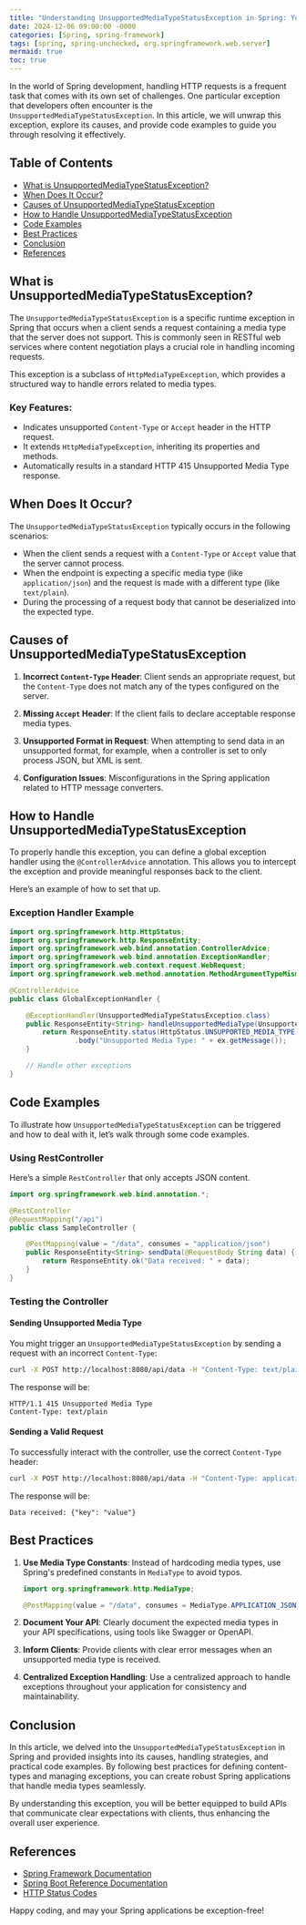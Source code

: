 ```yaml
---
title: "Understanding UnsupportedMediaTypeStatusException in Spring: Your Guide to Handling Media Types"
date: 2024-12-06 09:00:00 -0000
categories: [Spring, spring-framework]
tags: [spring, spring-unchecked, org.springframework.web.server]
mermaid: true
toc: true
---
```



In the world of Spring development, handling HTTP requests is a frequent task that comes with its own set of challenges. One particular exception that developers often encounter is the `UnsupportedMediaTypeStatusException`. In this article, we will unwrap this exception, explore its causes, and provide code examples to guide you through resolving it effectively.

## Table of Contents

- [What is UnsupportedMediaTypeStatusException?](#what-is-unsupportedmediatypestatusexception)
- [When Does It Occur?](#when-does-it-occur)
- [Causes of UnsupportedMediaTypeStatusException](#causes-of-unsupportedmediatypestatusexception)
- [How to Handle UnsupportedMediaTypeStatusException](#how-to-handle-unsupportedmediatypestatusexception)
- [Code Examples](#code-examples)
- [Best Practices](#best-practices)
- [Conclusion](#conclusion)
- [References](#references)

## What is UnsupportedMediaTypeStatusException?

The `UnsupportedMediaTypeStatusException` is a specific runtime exception in Spring that occurs when a client sends a request containing a media type that the server does not support. This is commonly seen in RESTful web services where content negotiation plays a crucial role in handling incoming requests.

This exception is a subclass of `HttpMediaTypeException`, which provides a structured way to handle errors related to media types.

### Key Features:

- Indicates unsupported `Content-Type` or `Accept` header in the HTTP request.
- It extends `HttpMediaTypeException`, inheriting its properties and methods.
- Automatically results in a standard HTTP 415 Unsupported Media Type response.

## When Does It Occur?

The `UnsupportedMediaTypeStatusException` typically occurs in the following scenarios:

- When the client sends a request with a `Content-Type` or `Accept` value that the server cannot process.
- When the endpoint is expecting a specific media type (like `application/json`) and the request is made with a different type (like `text/plain`).
- During the processing of a request body that cannot be deserialized into the expected type.

## Causes of UnsupportedMediaTypeStatusException

1. **Incorrect `Content-Type` Header**: Client sends an appropriate request, but the `Content-Type` does not match any of the types configured on the server.
   
2. **Missing `Accept` Header**: If the client fails to declare acceptable response media types.

3. **Unsupported Format in Request**: When attempting to send data in an unsupported format, for example, when a controller is set to only process JSON, but XML is sent.

4. **Configuration Issues**: Misconfigurations in the Spring application related to HTTP message converters.

## How to Handle UnsupportedMediaTypeStatusException

To properly handle this exception, you can define a global exception handler using the `@ControllerAdvice` annotation. This allows you to intercept the exception and provide meaningful responses back to the client.

Here’s an example of how to set that up.

### Exception Handler Example

```java
import org.springframework.http.HttpStatus;
import org.springframework.http.ResponseEntity;
import org.springframework.web.bind.annotation.ControllerAdvice;
import org.springframework.web.bind.annotation.ExceptionHandler;
import org.springframework.web.context.request.WebRequest;
import org.springframework.web.method.annotation.MethodArgumentTypeMismatchException;

@ControllerAdvice
public class GlobalExceptionHandler {

    @ExceptionHandler(UnsupportedMediaTypeStatusException.class)
    public ResponseEntity<String> handleUnsupportedMediaType(UnsupportedMediaTypeStatusException ex, WebRequest request) {
        return ResponseEntity.status(HttpStatus.UNSUPPORTED_MEDIA_TYPE)
                .body("Unsupported Media Type: " + ex.getMessage());
    }

    // Handle other exceptions
}
```

## Code Examples

To illustrate how `UnsupportedMediaTypeStatusException` can be triggered and how to deal with it, let’s walk through some code examples.

### Using RestController

Here’s a simple `RestController` that only accepts JSON content.

```java
import org.springframework.web.bind.annotation.*;

@RestController
@RequestMapping("/api")
public class SampleController {

    @PostMapping(value = "/data", consumes = "application/json")
    public ResponseEntity<String> sendData(@RequestBody String data) {
        return ResponseEntity.ok("Data received: " + data);
    }
}
```

### Testing the Controller

#### Sending Unsupported Media Type

You might trigger an `UnsupportedMediaTypeStatusException` by sending a request with an incorrect `Content-Type`:

```bash
curl -X POST http://localhost:8080/api/data -H "Content-Type: text/plain" -d "This is a test."
```

The response will be:
```
HTTP/1.1 415 Unsupported Media Type
Content-Type: text/plain
```

#### Sending a Valid Request

To successfully interact with the controller, use the correct `Content-Type` header:

```bash
curl -X POST http://localhost:8080/api/data -H "Content-Type: application/json" -d '{"key": "value"}'
```

The response will be:
```
Data received: {"key": "value"}
```

## Best Practices

1. **Use Media Type Constants**: Instead of hardcoding media types, use Spring's predefined constants in `MediaType` to avoid typos.

   ```java
   import org.springframework.http.MediaType;

   @PostMapping(value = "/data", consumes = MediaType.APPLICATION_JSON_VALUE)
   ```

2. **Document Your API**: Clearly document the expected media types in your API specifications, using tools like Swagger or OpenAPI.

3. **Inform Clients**: Provide clients with clear error messages when an unsupported media type is received.

4. **Centralized Exception Handling**: Use a centralized approach to handle exceptions throughout your application for consistency and maintainability.

## Conclusion

In this article, we delved into the `UnsupportedMediaTypeStatusException` in Spring and provided insights into its causes, handling strategies, and practical code examples. By following best practices for defining content-types and managing exceptions, you can create robust Spring applications that handle media types seamlessly.

By understanding this exception, you will be better equipped to build APIs that communicate clear expectations with clients, thus enhancing the overall user experience.

## References

- [Spring Framework Documentation](https://docs.spring.io/spring-framework/docs/current/reference/html/web.html#mvc)
- [Spring Boot Reference Documentation](https://docs.spring.io/spring-boot/docs/current/reference/htmlsingle/)
- [HTTP Status Codes](https://developer.mozilla.org/en-US/docs/Web/HTTP/Status) 

Happy coding, and may your Spring applications be exception-free!